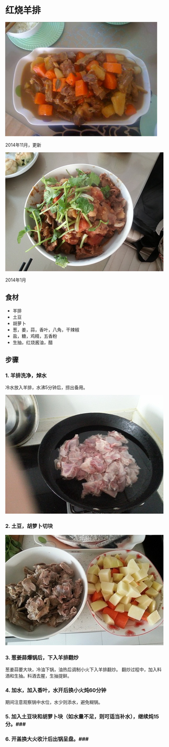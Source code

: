红烧羊排
========================
![2014年11月](hong-shao-yang-pai01.jpg)


2014年11月，更新



![2014年01月04日](hong-shao-yang-pai02.jpg)


2014年1月
## 食材 ##
* 羊排
* 土豆
* 胡萝卜
* 葱，姜，蒜，香叶，八角，干辣椒
* 盐，糖，鸡精，五香粉
* 生抽，红烧酱油，醋




## 步骤 ##

### 1. 羊排洗净，焯水 ###
冷水放入羊排，水沸5分钟后，捞出备用。


![羊排](hong-shao-yang-pai03.jpg)

### 2. 土豆，胡萝卜切块 ###
![土豆胡萝卜](hong-shao-yang-pai04.jpg)


### 3. 葱姜蒜爆锅后，下入羊排翻炒 ###
葱姜蒜要大块，冷油下锅，油热后调制小火下入羊排翻炒。
翻炒过程中，加入料酒和生抽。料酒去腥，生抽提鲜。


### 4. 加水，加入香叶，水开后换小火炖60分钟 ###
期间注意观察锅中水位，水少则添水，避免糊锅。

### 5. 加入土豆块和胡萝卜块（如水量不足，则可适当补水），继续炖15分。###

### 6. 开盖换大火收汁后出锅呈盘。###

